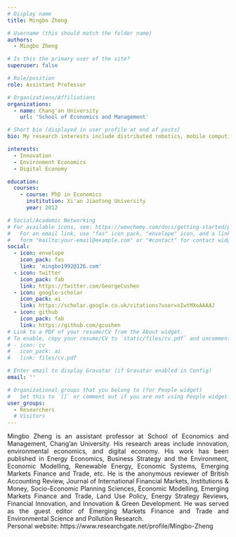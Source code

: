 ```yaml
---
# Display name
title: Mingbo Zheng

# Username (this should match the folder name)
authors:
  - Mingbo Zheng

# Is this the primary user of the site?
superuser: false

# Role/position
role: Assistant Professor 

# Organizations/Affiliations
organizations:
  - name: Chang'an University
    url: 'School of Economics and Management'

# Short bio (displayed in user profile at end of posts)
bio: My research interests include distributed robotics, mobile computing and programmable matter.

interests:
  - Innovation
  - Environment Economics
  - Digital Economy

education:
  courses:
    - course: PhD in Economics
      institution: Xi'an Jiaotong University
      year: 2012

# Social/Academic Networking
# For available icons, see: https://wowchemy.com/docs/getting-started/page-builder/#icons
#   For an email link, use "fas" icon pack, "envelope" icon, and a link in the
#   form "mailto:your-email@example.com" or "#contact" for contact widget.
social:
  - icon: envelope
    icon_pack: fas
    link: 'mingbo1992@126.com'
  - icon: twitter
    icon_pack: fab
    link: https://twitter.com/GeorgeCushen
  - icon: google-scholar
    icon_pack: ai
    link: https://scholar.google.co.uk/citations?user=sIwtMXoAAAAJ
  - icon: github
    icon_pack: fab
    link: https://github.com/gcushen
# Link to a PDF of your resume/CV from the About widget.
# To enable, copy your resume/CV to `static/files/cv.pdf` and uncomment the lines below.
# - icon: cv
#   icon_pack: ai
#   link: files/cv.pdf

# Enter email to display Gravatar (if Gravatar enabled in Config)
email: ''

# Organizational groups that you belong to (for People widget)
#   Set this to `[]` or comment out if you are not using People widget.
user_groups:
  - Researchers
  # Visitors
---
```


<div style="text-align: justify">
Mingbo Zheng is an assistant professor at School of Economics and Management, Chang’an University. His research areas include innovation, environmental economics, and digital economy. His work has been published in Energy Economics, Business Strategy and the Environment, Economic Modelling, Renewable Energy, Economic Systems, Emerging Markets Finance and Trade, etc. He is the anonymous reviewer of British Accounting Review, Journal of International Financial Markets, Institutions & Money, Socio-Economic Planning Sciences, Economic Modelling, Emerging Markets Finance and Trade, Land Use Policy, Energy Strategy Reviews, Financial Innovation, and Innovation & Green Development. He was served as the guest editor of Emerging Markets Finance and Trade and Environmental Science and Pollution Research.<br>
Personal website: https://www.researchgate.net/profile/Mingbo-Zheng
</div>